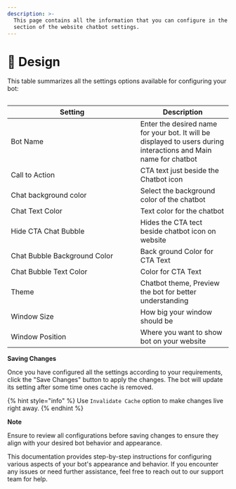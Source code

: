 ```yaml
---
description: >-
  This page contains all the information that you can configure in the design
  section of the website chatbot settings.
---
```


# 📖 Design

This table summarizes all the settings options available for configuring your bot:

<figure><img src="../../../../../.gitbook/assets/1 – 54.png" alt=""><figcaption></figcaption></figure>

<table><thead><tr><th width="279">Setting</th><th>Description</th></tr></thead><tbody><tr><td>Bot Name</td><td>Enter the desired name for your bot. It will be displayed to users during interactions and Main name for chatbot</td></tr><tr><td>Call to Action</td><td>CTA text just beside the Chatbot icon</td></tr><tr><td>Chat background color</td><td>Select the background color of the chatbot</td></tr><tr><td>Chat Text Color</td><td>Text color for the chatbot</td></tr><tr><td>Hide CTA Chat Bubble</td><td>Hides the CTA tect beside chatbot icon on website</td></tr><tr><td>Chat Bubble Background Color</td><td>Back ground Color for CTA Text</td></tr><tr><td>Chat Bubble Text Color</td><td>Color for CTA Text</td></tr><tr><td>Theme</td><td>Chatbot theme, Preview the bot for better understanding</td></tr><tr><td>Window Size</td><td>How big your window should be</td></tr><tr><td>Window Position</td><td>Where you want to show bot on your website</td></tr></tbody></table>

**Saving Changes**

Once you have configured all the settings according to your requirements, click the "Save Changes" button to apply the changes. The bot will update its setting after some time ones cache is removed.

{% hint style="info" %}
Use `Invalidate Cache` option to make changes live right away.
{% endhint %}

**Note**

Ensure to review all configurations before saving changes to ensure they align with your desired bot behavior and appearance.

This documentation provides step-by-step instructions for configuring various aspects of your bot's appearance and behavior. If you encounter any issues or need further assistance, feel free to reach out to our support team for help.
